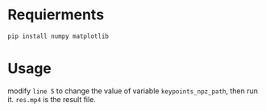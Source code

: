 # Requierments

```python
pip install numpy matplotlib
```

# Usage

modify `line 5` to change the value of variable `keypoints_npz_path`, then run it. `res.mp4` is the result file.

